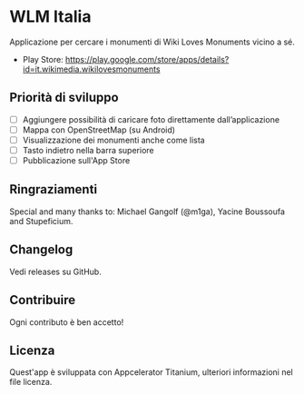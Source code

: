 # WLM Italia
Applicazione per cercare i monumenti di Wiki Loves Monuments vicino a sé.

* Play Store: https://play.google.com/store/apps/details?id=it.wikimedia.wikilovesmonuments
## Priorità di sviluppo
- [ ] Aggiungere possibilità di caricare foto direttamente dall’applicazione
- [ ] Mappa con OpenStreetMap (su Android)
- [ ] Visualizzazione dei monumenti anche come lista
- [ ] Tasto indietro nella barra superiore
- [ ] Pubblicazione sull'App Store
## Ringraziamenti
Special and many thanks to: Michael Gangolf (@m1ga), Yacine Boussoufa and Stupeficium.

## Changelog
Vedi releases su GitHub.

## Contribuire
Ogni contributo è ben accetto!

## Licenza
Quest'app è sviluppata con Appcelerator Titanium, ulteriori informazioni nel file licenza.